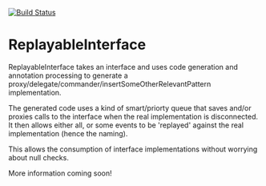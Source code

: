 [![Build Status](https://travis-ci.org/AniFichadia/ReplayableInterface.svg?branch=develop)](https://travis-ci.org/AniFichadia/ReplayableInterface)

# ReplayableInterface
ReplayableInterface takes an interface and uses code generation and annotation processing to generate a proxy/delegate/commander/insertSomeOtherRelevantPattern implementation.

The generated code uses a kind of smart/priorty queue that saves and/or proxies calls to the interface when the real implementation is disconnected. It then allows either all, or some events to be 'replayed' against the real implementation (hence the naming).

This allows the consumption of interface implementations without worrying about null checks.

More information coming soon!
